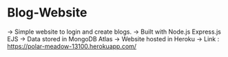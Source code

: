 # Blog-Website

-> Simple website to login and create blogs. 
-> Built with Node.js Express.js EJS
-> Data stored in MongoDB Atlas
-> Website hosted in Heroku
-> Link : https://polar-meadow-13100.herokuapp.com/
